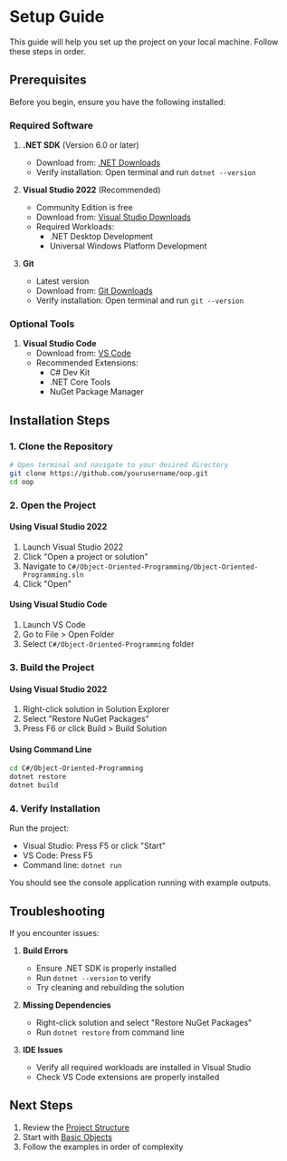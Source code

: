 # Setup Guide

This guide will help you set up the project on your local machine. Follow these steps in order.

## Prerequisites

Before you begin, ensure you have the following installed:

### Required Software

1. **.NET SDK** (Version 6.0 or later)
   - Download from: [.NET Downloads](https://dotnet.microsoft.com/download)
   - Verify installation: Open terminal and run `dotnet --version`

2. **Visual Studio 2022** (Recommended)
   - Community Edition is free
   - Download from: [Visual Studio Downloads](https://visualstudio.microsoft.com/downloads/)
   - Required Workloads:
     - .NET Desktop Development
     - Universal Windows Platform Development

3. **Git**
   - Latest version
   - Download from: [Git Downloads](https://git-scm.com/downloads)
   - Verify installation: Open terminal and run `git --version`

### Optional Tools

1. **Visual Studio Code**
   - Download from: [VS Code](https://code.visualstudio.com/)
   - Recommended Extensions:
     - C# Dev Kit
     - .NET Core Tools
     - NuGet Package Manager

## Installation Steps

### 1. Clone the Repository

```bash
# Open terminal and navigate to your desired directory
git clone https://github.com/yourusername/oop.git
cd oop
```

### 2. Open the Project

#### Using Visual Studio 2022
1. Launch Visual Studio 2022
2. Click "Open a project or solution"
3. Navigate to `C#/Object-Oriented-Programming/Object-Oriented-Programming.sln`
4. Click "Open"

#### Using Visual Studio Code
1. Launch VS Code
2. Go to File > Open Folder
3. Select `C#/Object-Oriented-Programming` folder

### 3. Build the Project

#### Using Visual Studio 2022
1. Right-click solution in Solution Explorer
2. Select "Restore NuGet Packages"
3. Press F6 or click Build > Build Solution

#### Using Command Line
```bash
cd C#/Object-Oriented-Programming
dotnet restore
dotnet build
```

### 4. Verify Installation

Run the project:
- Visual Studio: Press F5 or click "Start"
- VS Code: Press F5
- Command line: `dotnet run`

You should see the console application running with example outputs.

## Troubleshooting

If you encounter issues:

1. **Build Errors**
   - Ensure .NET SDK is properly installed
   - Run `dotnet --version` to verify
   - Try cleaning and rebuilding the solution

2. **Missing Dependencies**
   - Right-click solution and select "Restore NuGet Packages"
   - Run `dotnet restore` from command line

3. **IDE Issues**
   - Verify all required workloads are installed in Visual Studio
   - Check VS Code extensions are properly installed

## Next Steps

1. Review the [Project Structure](project-structure.md)
2. Start with [Basic Objects](./basic-object-creation.md)
3. Follow the examples in order of complexity 